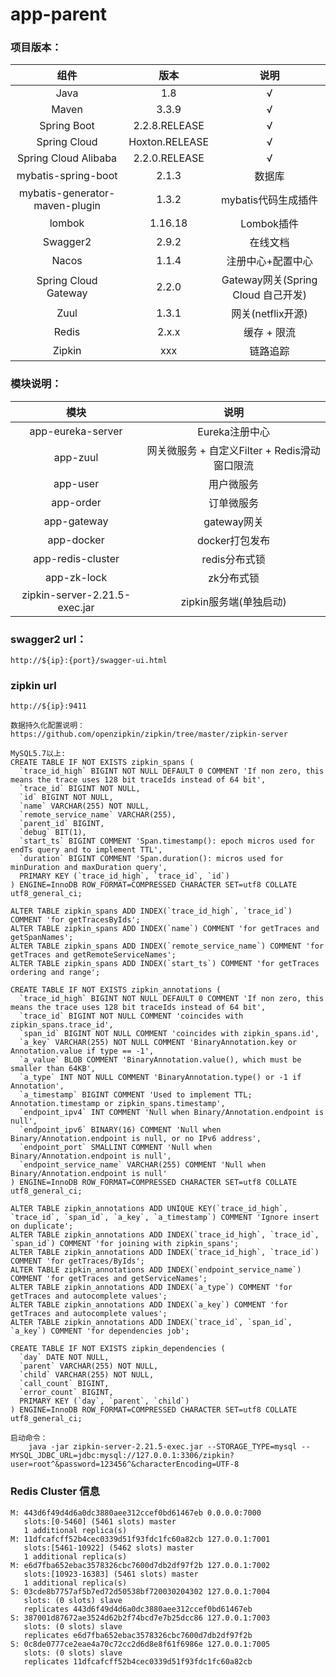 # app-parent
### 项目版本：

组件|版本|说明
:---:|:---:|:---:
Java|1.8|√
Maven|3.3.9|√
Spring Boot|2.2.8.RELEASE|√
Spring Cloud|Hoxton.RELEASE|√
Spring Cloud Alibaba|2.2.0.RELEASE|√
mybatis-spring-boot|2.1.3|数据库
mybatis-generator-maven-plugin|1.3.2|mybatis代码生成插件
lombok|1.16.18|Lombok插件
Swagger2|2.9.2|在线文档
Nacos|1.1.4|注册中心+配置中心
Spring Cloud Gateway|2.2.0|Gateway网关(Spring Cloud 自己开发)
Zuul|1.3.1|网关(netflix开源)
Redis|2.x.x|缓存 + 限流
Zipkin|xxx|链路追踪

### 模块说明：

模块|说明|
:---:|:---:
app-eureka-server|Eureka注册中心
app-zuul|网关微服务 + 自定义Filter + Redis滑动窗口限流
app-user|用户微服务
app-order|订单微服务
app-gateway|gateway网关
app-docker|docker打包发布
app-redis-cluster|redis分布式锁
app-zk-lock|zk分布式锁
zipkin-server-2.21.5-exec.jar|zipkin服务端(单独启动)


### swagger2 url：
    http://${ip}:{port}/swagger-ui.html

### zipkin url
    http://${ip}:9411
    
    数据持久化配置说明：
    https://github.com/openzipkin/zipkin/tree/master/zipkin-server
    
    MySQL5.7以上:
    CREATE TABLE IF NOT EXISTS zipkin_spans (
      `trace_id_high` BIGINT NOT NULL DEFAULT 0 COMMENT 'If non zero, this means the trace uses 128 bit traceIds instead of 64 bit',
      `trace_id` BIGINT NOT NULL,
      `id` BIGINT NOT NULL,
      `name` VARCHAR(255) NOT NULL,
      `remote_service_name` VARCHAR(255),
      `parent_id` BIGINT,
      `debug` BIT(1),
      `start_ts` BIGINT COMMENT 'Span.timestamp(): epoch micros used for endTs query and to implement TTL',
      `duration` BIGINT COMMENT 'Span.duration(): micros used for minDuration and maxDuration query',
      PRIMARY KEY (`trace_id_high`, `trace_id`, `id`)
    ) ENGINE=InnoDB ROW_FORMAT=COMPRESSED CHARACTER SET=utf8 COLLATE utf8_general_ci;
    
    ALTER TABLE zipkin_spans ADD INDEX(`trace_id_high`, `trace_id`) COMMENT 'for getTracesByIds';
    ALTER TABLE zipkin_spans ADD INDEX(`name`) COMMENT 'for getTraces and getSpanNames';
    ALTER TABLE zipkin_spans ADD INDEX(`remote_service_name`) COMMENT 'for getTraces and getRemoteServiceNames';
    ALTER TABLE zipkin_spans ADD INDEX(`start_ts`) COMMENT 'for getTraces ordering and range';
    
    CREATE TABLE IF NOT EXISTS zipkin_annotations (
      `trace_id_high` BIGINT NOT NULL DEFAULT 0 COMMENT 'If non zero, this means the trace uses 128 bit traceIds instead of 64 bit',
      `trace_id` BIGINT NOT NULL COMMENT 'coincides with zipkin_spans.trace_id',
      `span_id` BIGINT NOT NULL COMMENT 'coincides with zipkin_spans.id',
      `a_key` VARCHAR(255) NOT NULL COMMENT 'BinaryAnnotation.key or Annotation.value if type == -1',
      `a_value` BLOB COMMENT 'BinaryAnnotation.value(), which must be smaller than 64KB',
      `a_type` INT NOT NULL COMMENT 'BinaryAnnotation.type() or -1 if Annotation',
      `a_timestamp` BIGINT COMMENT 'Used to implement TTL; Annotation.timestamp or zipkin_spans.timestamp',
      `endpoint_ipv4` INT COMMENT 'Null when Binary/Annotation.endpoint is null',
      `endpoint_ipv6` BINARY(16) COMMENT 'Null when Binary/Annotation.endpoint is null, or no IPv6 address',
      `endpoint_port` SMALLINT COMMENT 'Null when Binary/Annotation.endpoint is null',
      `endpoint_service_name` VARCHAR(255) COMMENT 'Null when Binary/Annotation.endpoint is null'
    ) ENGINE=InnoDB ROW_FORMAT=COMPRESSED CHARACTER SET=utf8 COLLATE utf8_general_ci;
    
    ALTER TABLE zipkin_annotations ADD UNIQUE KEY(`trace_id_high`, `trace_id`, `span_id`, `a_key`, `a_timestamp`) COMMENT 'Ignore insert on duplicate';
    ALTER TABLE zipkin_annotations ADD INDEX(`trace_id_high`, `trace_id`, `span_id`) COMMENT 'for joining with zipkin_spans';
    ALTER TABLE zipkin_annotations ADD INDEX(`trace_id_high`, `trace_id`) COMMENT 'for getTraces/ByIds';
    ALTER TABLE zipkin_annotations ADD INDEX(`endpoint_service_name`) COMMENT 'for getTraces and getServiceNames';
    ALTER TABLE zipkin_annotations ADD INDEX(`a_type`) COMMENT 'for getTraces and autocomplete values';
    ALTER TABLE zipkin_annotations ADD INDEX(`a_key`) COMMENT 'for getTraces and autocomplete values';
    ALTER TABLE zipkin_annotations ADD INDEX(`trace_id`, `span_id`, `a_key`) COMMENT 'for dependencies job';
    
    CREATE TABLE IF NOT EXISTS zipkin_dependencies (
      `day` DATE NOT NULL,
      `parent` VARCHAR(255) NOT NULL,
      `child` VARCHAR(255) NOT NULL,
      `call_count` BIGINT,
      `error_count` BIGINT,
      PRIMARY KEY (`day`, `parent`, `child`)
    ) ENGINE=InnoDB ROW_FORMAT=COMPRESSED CHARACTER SET=utf8 COLLATE utf8_general_ci;
    
    启动命令：
        java -jar zipkin-server-2.21.5-exec.jar --STORAGE_TYPE=mysql --MYSQL_JDBC_URL=jdbc:mysql://127.0.0.1:3306/zipkin?user=root^&password=123456^&characterEncoding=UTF-8


### Redis Cluster 信息
    M: 443d6f49d4d6a0dc3880aee312ccef0bd61467eb 0.0.0.0:7000
       slots:[0-5460] (5461 slots) master
       1 additional replica(s)
    M: 11dfcafcff52b4cec0339d51f93fdc1fc60a82cb 127.0.0.1:7001
       slots:[5461-10922] (5462 slots) master
       1 additional replica(s)
    M: e6d7fba652ebac3578326cbc7600d7db2df97f2b 127.0.0.1:7002
       slots:[10923-16383] (5461 slots) master
       1 additional replica(s)
    S: 03cde8b7757af5b7ed72d50538bf720030204302 127.0.0.1:7004
       slots: (0 slots) slave
       replicates 443d6f49d4d6a0dc3880aee312ccef0bd61467eb
    S: 387001d87672ae3524d62b2f74bcd7e7b25dcc86 127.0.0.1:7003
       slots: (0 slots) slave
       replicates e6d7fba652ebac3578326cbc7600d7db2df97f2b
    S: 0c8de0777ce2eae4a70c72cc2d6d8e8f61f6986e 127.0.0.1:7005
       slots: (0 slots) slave
       replicates 11dfcafcff52b4cec0339d51f93fdc1fc60a82cb